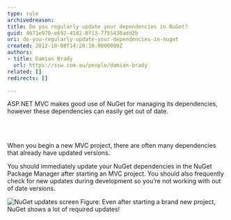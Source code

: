 ```yaml
---
type: rule
archivedreason: 
title: Do you regularly update your dependencies in NuGet?
guid: 4671e970-e692-4182-8f13-7755430add2b
uri: do-you-regularly-update-your-dependencies-in-nuget
created: 2012-10-08T14:28:10.0000000Z
authors:
- title: Damian Brady
  url: https://ssw.com.au/people/damian-brady
related: []
redirects: []

---
```



<p>ASP.NET MVC makes good use of NuGet for managing its dependencies, however these dependencies can easily get out of date.</p>
<br><excerpt class='endintro'></excerpt><br>
<p>When you begin a new MVC project, there are often many dependencies that already have updated versions.</p>
<p>You should immediately update your NuGet dependencies in the NuGet Package Manager after starting an MVC project.  You should also frequently check for new updates during development so you’re not working with out of date versions.
</p>

<img src="/SoftwareDevelopment/RulesToBetterMVC/PublishingImages/nuget-updates.png" alt="NuGet updates screen" class="ms-rteCustom-ImageArea" />
<span class="ms-rteCustom-FigureNormal">Figure&#58; Even after starting a brand new project, NuGet shows a lot of required updates!</span>




